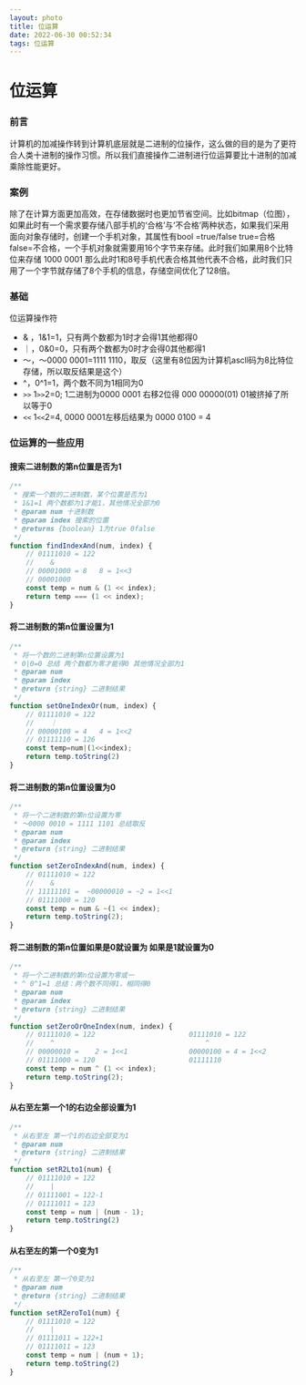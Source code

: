```yaml
---
layout: photo
title: 位运算
date: 2022-06-30 00:52:34
tags: 位运算
---
```


# 位运算

### 前言

计算机的加减操作转到计算机底层就是二进制的位操作，这么做的目的是为了更符合人类十进制的操作习惯。所以我们直接操作二进制进行位运算要比十进制的加减乘除性能更好。

### 案例

除了在计算方面更加高效，在存储数据时也更加节省空间。比如bitmap（位图），如果此时有一个需求要存储八部手机的‘合格’与‘不合格’两种状态，如果我们采用面向对象存储时，创建一个手机对象，其属性有bool =true/false true=合格 false=不合格，一个手机对象就需要用16个字节来存储。此时我们如果用8个比特位来存储 1000 0001 那么此时1和8号手机代表合格其他代表不合格，此时我们只用了一个字节就存储了8个手机的信息，存储空间优化了128倍。

### 基础

位运算操作符

- & ，1&1=1，只有两个数都为1时才会得1其他都得0
- ｜，0&0=0，只有两个数都为0时才会得0其他都得1
- ～，～0000 0001=1111 1110，取反（这里有8位因为计算机ascll码为8比特位存储，所以取反结果是这个）
- ^，0^1=1，两个数不同为1相同为0
- `>>` 1`>>`2=0;  1二进制为0000 0001 右移2位得 000 00000(01)  01被挤掉了所以等于0
- `<<` 1`<<`2=4,  0000 0001左移后结果为 0000 0100 = 4

### 位运算的一些应用

#### 搜索二进制数的第n位置是否为1

```js
/**
 * 搜索一个数的二进制数，某个位置是否为1
 * 1&1=1 两个数都为1才能1，其他情况全部为0
 * @param num 十进制数
 * @param index 搜索的位置
 * @returns {boolean} 1为true 0false
 */
function findIndexAnd(num, index) {
    // 01111010 = 122
    //    &
    // 00001000 = 8   8 = 1<<3
    // 00001000
    const temp = num & (1 << index);
    return temp === (1 << index);
}
```

#### 将二进制数的第n位置设置为1

```js
/**
 * 将一个数的二进制第n位置设置为1
 * 0|0=0 总结 两个数都为零才能得0 其他情况全部为1
 * @param num
 * @param index
 * @return {string} 二进制结果
 */
function setOneIndexOr(num, index) {
    // 01111010 = 122
    //    ｜
    // 00000100 = 4   4 = 1<<2
    // 01111110 = 126
    const temp=num|(1<<index);
    return temp.toString(2)
}
```

#### 将二进制数的第n位置设置为0

```js
/**
 * 将一个二进制数的第n位设置为零
 * ～0000 0010 = 1111 1101 总结取反
 * @param num
 * @param index
 * @return {string} 二进制结果
 */
function setZeroIndexAnd(num, index) {
    // 01111010 = 122
    //    &
    // 11111101 =  ~00000010 = ~2 = 1<<1
    // 01111000 = 120
    const temp = num & ~(1 << index);
    return temp.toString(2);
}
```

#### 将二进制数的第n位置如果是0就设置为 如果是1就设置为0

```js
/**
 * 将一个二进制数的第n位设置为零或一
 * ^ 0^1=1 总结：两个数不同得1，相同得0
 * @param num
 * @param index
 * @return {string} 二进制结果
 */
function setZeroOrOneIndex(num, index) {
    // 01111010 = 122                       01111010 = 122
    //    ^                                     ^
    // 00000010 =    2 = 1<<1               00000100 = 4 = 1<<2
    // 01111000 = 120                       01111110
    const temp = num ^ (1 << index);
    return temp.toString(2);
}
```

#### 从右至左第一个1的右边全部设置为1

```js
/**
 * 从右至左 第一个1的右边全部变为1
 * @param num
 * @return {string} 二进制结果
 */
function setR2Lto1(num) {
    // 01111010 = 122
    //    |
    // 01111001 = 122-1
    // 01111011 = 123
    const temp = num | (num - 1);
    return temp.toString(2)
}
```

#### 从右至左的第一个0变为1

```js
/**
 * 从右至左 第一个0变为1
 * @param num
 * @return {string} 二进制结果
 */
function setRZeroTo1(num) {
    // 01111010 = 122
    //    |
    // 01111011 = 122+1
    // 01111011 = 123
    const temp = num | (num + 1);
    return temp.toString(2)
}
```